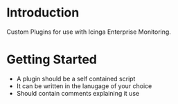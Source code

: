 # Introduction

Custom Plugins for use with Icinga Enterprise Monitoring.

# Getting Started

- A plugin should be a self contained script
- It can be written in the lanugage of your choice
- Should contain comments explaining it use
